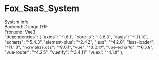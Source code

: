 # Fox_SaaS_System

<div>System Info: </div>
<div> Backend: Django DRF </div>
<div> Frontend: Vue3 </div>
<div>
  "dependencies": {
    "axios": "^1.6.1",
    "core-js": "^3.8.3",
    "dayjs": "^1.11.10",
    "echarts": "^5.4.3",
    "element-plus": "^2.4.2",
    "less": "^4.2.0",
    "less-loader": "^11.1.3",
    "normalize.css": "^8.0.1",
    "vue": "^3.2.13",
    "vue-echarts": "^6.6.8",
    "vue-router": "^4.2.5",
    "vuetify": "^3.4.11",
    "vuex": "^4.1.0"
  },
</div>
